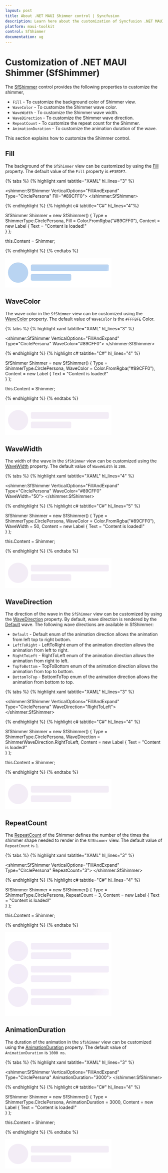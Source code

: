 ```yaml
---
layout: post
title: About .NET MAUI Shimmer control | Syncfusion
description: Learn here about the customization of Syncfusion .NET MAUI Shimmer (SfShimmer) control, its basic features, elements and more.
platform: maui-toolkit
control: SfShimmer
documentation: ug
---
```


# Customization of .NET MAUI Shimmer (SfShimmer)

The [SfShimmer](https://help.syncfusion.com/cr/maui-toolkit/Syncfusion.Maui.Toolkit.Shimmer.SfShimmer.html) control provides the following properties to customize the shimmer,

* `Fill` - To customize the background color of Shimmer view. 
* `WaveColor` - To customize the Shimmer wave color.
* `WaveWidth` - To customize the Shimmer wave width.
* `WaveDirection` - To customize the Shimmer wave direction.
* `RepeatCount` - To customize the repeat count for the Shimmer.
* `AnimationDuration` - To customize the animation duration of the wave.

This section explains how to customize the Shimmer control.

## Fill

The background of the `SfShimmer` view can be customized by using the [Fill](https://help.syncfusion.com/cr/maui-toolkit/Syncfusion.Maui.Toolkit.Shimmer.SfShimmer.html#Syncfusion_Maui_Toolkit_Shimmer_SfShimmer_Fill) property. The default value of the `Fill` property is `#F3EDF7`.

{% tabs %}
{% highlight xaml tabtitle="XAML" hl_lines="3" %}

<shimmer:SfShimmer VerticalOptions="FillAndExpand" 
                   Type="CirclePersona"
                   Fill="#89CFF0">
   <StackLayout>
      <Label 
         Text="Content is loaded!!">
      </Label>
   </StackLayout>
</shimmer:SfShimmer>

{% endhighlight %}
{% highlight c# tabtitle="C#" hl_lines="4"%}

SfShimmer Shimmer = new SfShimmer()
{
   Type = ShimmerType.CirclePersona,
   Fill = Color.FromRgba("#89CFF0"),
   Content = new Label
   {
      Text = "Content is loaded!"              
   }
};

this.Content = Shimmer;

{% endhighlight %}
{% endtabs %}

   ![Fill customization in .NET MAUI Shimmer.](images/customization/maui-fill-customization.gif)

## WaveColor

The wave color in the `SfShimmer` view can be customized using the [WaveColor](https://help.syncfusion.com/cr/maui-toolkit/Syncfusion.Maui.Toolkit.Shimmer.SfShimmer.html#Syncfusion_Maui_Toolkit_Shimmer_SfShimmer_WaveColor) property. The default value of `WaveColor` is the `#FFFBFE` Color.

{% tabs %}
{% highlight xaml tabtitle="XAML" hl_lines="3" %}

<shimmer:SfShimmer VerticalOptions="FillAndExpand" 
                   Type="CirclePersona"
                   WaveColor="#89CFF0">
   <StackLayout>
      <Label 
         Text="Content is loaded!!">
      </Label>
   </StackLayout>
</shimmer:SfShimmer>

{% endhighlight %}
{% highlight c# tabtitle="C#" hl_lines="4" %}

SfShimmer Shimmer = new SfShimmer()
{
   Type = ShimmerType.CirclePersona,
   WaveColor = Color.FromRgba("#89CFF0"),
   Content = new Label
   {
      Text = "Content is loaded!"              
   }
};

this.Content = Shimmer;

{% endhighlight %}
{% endtabs %}

   ![Wave color customization in .NET MAUI Shimmer.](images/customization/maui-wave-color-customization.gif)

## WaveWidth

The width of the wave in the `SfShimmer` view can be customized using the [WaveWidth](https://help.syncfusion.com/cr/maui-toolkit/Syncfusion.Maui.Toolkit.Shimmer.SfShimmer.html#Syncfusion_Maui_Toolkit_Shimmer_SfShimmer_WaveWidth) property. The default value of `WaveWidth` is `200`.

{% tabs %}
{% highlight xaml tabtitle="XAML" hl_lines="4" %}

<shimmer:SfShimmer VerticalOptions="FillAndExpand" 
                   Type="CirclePersona"
                   WaveColor="#89CFF0"  
                   WaveWidth="50">
   <StackLayout>
      <Label 
         Text="Content is loaded!!">
      </Label>
   </StackLayout>
</shimmer:SfShimmer>

{% endhighlight %}
{% highlight c# tabtitle="C#" hl_lines="5" %}

SfShimmer Shimmer = new SfShimmer()
{
   Type = ShimmerType.CirclePersona,
   WaveColor = Color.FromRgba("#89CFF0"),
   WaveWidth = 50,
   Content = new Label
   {
      Text = "Content is loaded!"              
   }
};

this.Content = Shimmer;

{% endhighlight %}
{% endtabs %}

   ![Wave width customization in .NET MAUI Shimmer.](images/customization/maui-wave-width-customization.gif)

## WaveDirection

The direction of the wave in the `SfShimmer` view can be customized by using the [WaveDirection](https://help.syncfusion.com/cr/maui-toolkit/Syncfusion.Maui.Toolkit.Shimmer.SfShimmer.html#Syncfusion_Maui_Toolkit_Shimmer_SfShimmer_WaveDirection) property. By default, wave direction is rendered by the [Default](https://help.syncfusion.com/cr/maui-toolkit/Syncfusion.Maui.Toolkit.Shimmer.ShimmerWaveDirection.html#Syncfusion_Maui_Toolkit_Shimmer_ShimmerWaveDirection_Default) wave. The following wave directions are available in SfShimmer:

* `Default` - Default enum of the animation direction allows the animation from left top to right bottom.
* `LeftToRight` - LeftToRight enum of the animation direction allows the animation from left to right.
* `RightToLeft` - RightToLeft enum of the animation direction allows the animation from right to left.
* `TopToBottom` - TopToBottom enum of the animation direction allows the animation from top to bottom.
* `BottomToTop` - BottomToTop enum of the animation direction allows the animation from bottom to top.

{% tabs %}
{% highlight xaml tabtitle="XAML" hl_lines="3" %}

<shimmer:SfShimmer VerticalOptions="FillAndExpand" 
                   Type="CirclePersona" 
                   WaveDirection="RightToLeft">
   <StackLayout>
      <Label 
         Text="Content is loaded!!">
      </Label>
   </StackLayout>
</shimmer:SfShimmer>

{% endhighlight %}
{% highlight c# tabtitle="C#" hl_lines="4" %}

SfShimmer Shimmer = new SfShimmer()
{
   Type = ShimmerType.CirclePersona,
   WaveDirection = ShimmerWaveDirection.RightToLeft,
   Content = new Label
   {
      Text = "Content is loaded!"              
   }
};

this.Content = Shimmer;

{% endhighlight %}
{% endtabs %}

   ![Wave direction customization in .NET MAUI Shimmer.](images/customization/maui-wave-direction-customization.gif)

## RepeatCount

The [RepeatCount](https://help.syncfusion.com/cr/maui-toolkit/Syncfusion.Maui.Toolkit.Shimmer.SfShimmer.html#Syncfusion_Maui_Toolkit_Shimmer_SfShimmer_RepeatCount) of the Shimmer defines the number of the times the shimmer shape needed to render in the `SfShimmer` view. The default value of `RepeatCount` is `1`.

{% tabs %}
{% highlight xaml tabtitle="XAML" hl_lines="3" %}

<shimmer:SfShimmer VerticalOptions="FillAndExpand" 
                   Type="CirclePersona" 
                   RepeatCount="3">
   <StackLayout>
      <Label 
         Text="Content is loaded!!">
      </Label>
   </StackLayout>
</shimmer:SfShimmer>

{% endhighlight %}
{% highlight c# tabtitle="C#" hl_lines="4" %}

SfShimmer Shimmer = new SfShimmer()
{
   Type = ShimmerType.CirclePersona,
   RepeatCount = 3,
   Content = new Label
   {
      Text = "Content is loaded!"              
   }
};

this.Content = Shimmer;

{% endhighlight %}
{% endtabs %}

   ![Repeat count customization in .NET MAUI Shimmer.](images/customization/maui-repeat-count-customization.gif)

## AnimationDuration

The duration of the animation in the `SfShimmer` view can be customized using the [AnimationDuration](https://help.syncfusion.com/cr/maui-toolkit/Syncfusion.Maui.Toolkit.Shimmer.SfShimmer.html#Syncfusion_Maui_Toolkit_Shimmer_SfShimmer_AnimationDuration) property. The default value of `AnimationDuration` is `1000 ms`.

{% tabs %}
{% highlight xaml tabtitle="XAML" hl_lines="3" %}

<shimmer:SfShimmer VerticalOptions="FillAndExpand" 
                   Type="CirclePersona" 
                   AnimationDuration="3000">
   <StackLayout>
      <Label 
         Text="Content is loaded!!">
      </Label>
   </StackLayout>
</shimmer:SfShimmer>

{% endhighlight %}
{% highlight c# tabtitle="C#" hl_lines="4" %}

SfShimmer Shimmer = new SfShimmer()
{
   Type = ShimmerType.CirclePersona,
   AnimationDuration = 3000,
   Content = new Label
   {
      Text = "Content is loaded!"              
   }
};

this.Content = Shimmer;

{% endhighlight %}
{% endtabs %}

   ![Animation duration customization in .NET MAUI Shimmer.](images/customization/maui-animation-duration.gif)